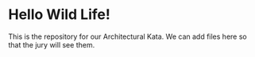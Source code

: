 # Hello Wild Life!

This is the repository for our Architectural Kata.
We can add files here so that the jury will see them.
